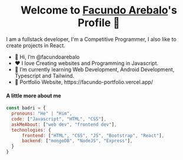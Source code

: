 <p align="center">
  <h1 align="center">Welcome to <a href="https://github.com/MrBlueBird2">Facundo Arebalo</a>'s Profile 👋</h1>
</p>

<p>I am a fullstack developer, I'm a Competitive Programmer, I also like to create projects in React.</p>
<ul>
  <li>👋 Hi, I’m @facundoarebalo</li>
  <li>❤️ I love Creating websites and Programming in Javascript.</li>
  <li>🌱 I’m currently learning Web Development, Android Development, Typescript and Tailwind.</li>
  <li>🧐 Portfolio Website, https://facundo-portfolio.vercel.app/</li>
</ul>

#### A little more about me
```javascript
const badri = {
  pronouns: "He" | "Him",
  code: ["Javascript", "HTML", "CSS"],
  askMeAbout: ["web dev", "frontend dev"],
  technologies: {
      frontend: ["HTML", "CSS", "JS", "Bootstrap", "React"],
      backend: ["mongoDB", "NodeJS", "Express"],
  }
}
```
